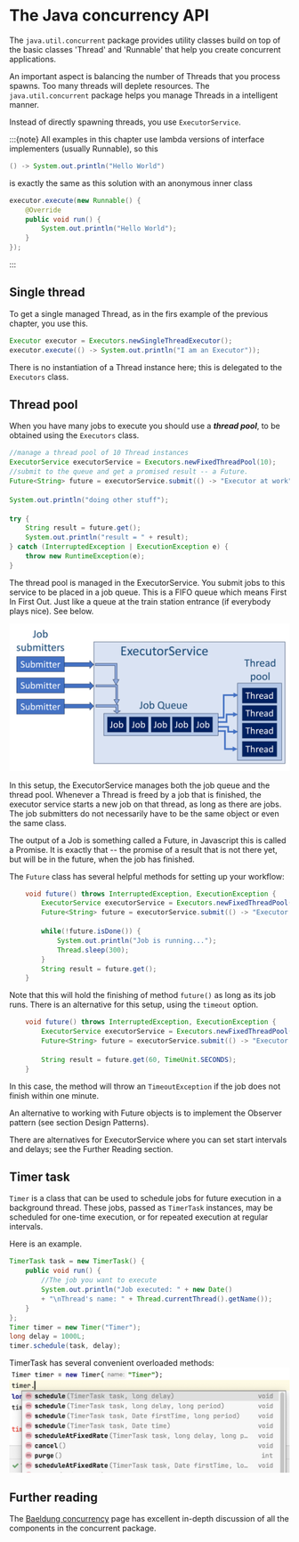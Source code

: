 # The Java concurrency API

The `java.util.concurrent` package provides utility classes build on top of the basic classes 'Thread' and 'Runnable' that help you create concurrent applications.  

An important aspect is balancing the number of Threads that you process spawns. Too many threads will deplete resources.
The `java.util.concurrent` package helps you manage Threads in a intelligent manner.

Instead of directly spawning threads, you use `ExecutorService`.


:::{note}
All examples in this chapter use lambda versions of interface implementers (usually Runnable), so this

```java
() -> System.out.println("Hello World")
```

is exactly the same as this solution with an anonymous inner class

```java 
executor.execute(new Runnable() {
    @Override
    public void run() {
        System.out.println("Hello World");
    }
});
```
:::

## Single thread

To get a single managed Thread, as in the firs example of the previous chapter, you use this.

```java
Executor executor = Executors.newSingleThreadExecutor();
executor.execute(() -> System.out.println("I am an Executor"));
```

There is no instantiation of a Thread instance here; this is delegated to the `Executors` class.

## Thread pool

When you have many jobs to execute you should use a **_thread pool_**, to be obtained using the `Executors` class.

```java
//manage a thread pool of 10 Thread instances
ExecutorService executorService = Executors.newFixedThreadPool(10);
//submit to the queue and get a promised result -- a Future.
Future<String> future = executorService.submit(() -> "Executor at work");

System.out.println("doing other stuff");

try {
    String result = future.get();
    System.out.println("result = " + result);
} catch (InterruptedException | ExecutionException e) {
    throw new RuntimeException(e);
}
```

The thread pool is managed in the ExecutorService. You submit jobs to this service to be placed in a job queue. This is a FIFO queue which means First In First Out. Just like a queue at the train station entrance (if everybody plays nice). See below.  

![ExecutorService](figures/executor_service.png)

In this setup, the ExecutorService manages both the job queue and the thread pool. Whenever a Thread is freed by a job that is finished, the executor service starts a new job on that thread, as long as there are jobs. The job submitters do not necessarily have to be the same object or even the same class.

The output of a Job is something called a Future, in Javascript this is called a Promise. It is exactly that -- the promise of a result that is not there yet, but will be in the future, when the job has finished.

The `Future` class has several helpful methods for setting up your workflow:

```java
    void future() throws InterruptedException, ExecutionException {
        ExecutorService executorService = Executors.newFixedThreadPool(10);
        Future<String> future = executorService.submit(() -> "Executor at work");

        while(!future.isDone()) {
            System.out.println("Job is running...");
            Thread.sleep(300);
        }
        String result = future.get();
    }
```
Note that this will hold the finishing of method `future()` as long as its job runs.
There is an alternative for this setup, using the `timeout` option.

```java
    void future() throws InterruptedException, ExecutionException {
        ExecutorService executorService = Executors.newFixedThreadPool(10);
        Future<String> future = executorService.submit(() -> "Executor at work");

        String result = future.get(60, TimeUnit.SECONDS);
    }
```

In this case, the method will throw an `TimeoutException` if the job does not finish within one minute.

An alternative to working with Future objects is to implement the Observer pattern (see section Design Patterns).

There are alternatives for ExecutorService where you can set start intervals and delays; see the Further Reading section.

## Timer task

`Timer` is a class that can be used to schedule jobs for future execution in a background thread.
These jobs, passed as `TimerTask` instances, may be scheduled for one-time execution, or for repeated execution at regular intervals.

Here is an example.

```java
TimerTask task = new TimerTask() {
    public void run() {
        //The job you want to execute
        System.out.println("Job executed: " + new Date() 
        + "\nThread's name: " + Thread.currentThread().getName());
    }
};
Timer timer = new Timer("Timer");
long delay = 1000L;
timer.schedule(task, delay);
```

TimerTask has several convenient overloaded methods:
![TimerTask](figures/TimerTask.png)



## Further reading  

The [Baeldung concurrency](https://www.baeldung.com/java-concurrency) page has excellent in-depth discussion of all the components in the concurrent package.

